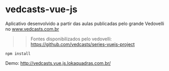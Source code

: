 # vedcasts-vue-js
Aplicativo desenvolvido a partir das aulas publicadas pelo grande Vedovelli no www.vedcasts.com.br

>> Fontes disponibilizados pelo vedovelli: https://github.com/vedcasts/series-vuejs-project

```
npm install
```

Demo: http://vedcasts.vue.js.lokaquadras.com.br/